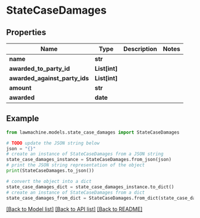 # StateCaseDamages


## Properties

Name | Type | Description | Notes
------------ | ------------- | ------------- | -------------
**name** | **str** |  | 
**awarded_to_party_id** | **List[int]** |  | 
**awarded_against_party_ids** | **List[int]** |  | 
**amount** | **str** |  | 
**awarded** | **date** |  | 

## Example

```python
from lawmachine.models.state_case_damages import StateCaseDamages

# TODO update the JSON string below
json = "{}"
# create an instance of StateCaseDamages from a JSON string
state_case_damages_instance = StateCaseDamages.from_json(json)
# print the JSON string representation of the object
print(StateCaseDamages.to_json())

# convert the object into a dict
state_case_damages_dict = state_case_damages_instance.to_dict()
# create an instance of StateCaseDamages from a dict
state_case_damages_from_dict = StateCaseDamages.from_dict(state_case_damages_dict)
```
[[Back to Model list]](../README.md#documentation-for-models) [[Back to API list]](../README.md#documentation-for-api-endpoints) [[Back to README]](../README.md)


